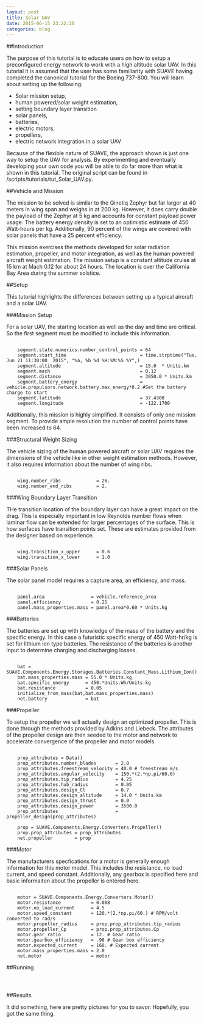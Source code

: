 ```yaml
---
layout: post
title: Solar UAV
date: 2015-06-15 23:22:20
categories: blog
---
```


<link rel="stylesheet" href="//cdn.jsdelivr.net/highlight.js/8.6/styles/default.min.css">
<script src="//cdn.jsdelivr.net/highlight.js/8.6/highlight.min.js"></script>
<script>hljs.initHighlightingOnLoad();</script>

##Introduction

The purpose of this tutorial is to educate users on how to setup a preconfigured energy network to work with a high altitude solar UAV. In this tutorial it is assumed that the user has some familiarity with SUAVE having completed the canonical tutorial for the Boeing 737-800.  You will learn about setting up the following:

* Solar mission setup,
* human powered/solar weight estimation,
* setting boundary layer transition
* solar panels, 
* batteries,
* electric motors, 
* propellers,
* electric network integration in a solar UAV

Because of the flexible nature of SUAVE, the approach shown is just one way to setup the UAV for analysis. By experimenting and eventually developing your own code you will be able to do far more than what is shown in this tutorial. The original script can be found in /scripts/tutorials/tut_Solar_UAV.py.

##Vehicle and Mission

The mission to be solved is similar to the Qinetiq Zephyr but far larger at 40 meters in wing span and weighs in at 200 kg. However, it does carry double the payload of the Zephyr at 5 kg and accounts for constant payload power usage. The battery energy density is set to an optimistic estimate of 450 Watt-hours per kg. Additionally, 90 percent of the wings are covered with solar panels that have a 25 percent efficiency. 

This mission exercises the methods developed for solar radiation estimation, propeller, and motor integration, as well as the human powered aircraft weight estimation. The mission setup is a constant altitude cruise at 15 km at Mach 0.12 for about 24 hours. The location is over the California Bay Area during the summer solstice. 

##Setup

This tutorial highlights the differences between setting up a typical aircraft and a solar UAV.

###Mission Setup

For a solar UAV, the starting location as well as the day and time are critical. So the first segment must be modified to include this information. 

<pre><code class="python">
    segment.state.numerics.number_control_points = 64
    segment.start_time                           = time.strptime("Tue, Jun 21 11:30:00  2015", "%a, %b %d %H:%M:%S %Y",)
    segment.altitude                             = 15.0  * Units.km 
    segment.mach                                 = 0.12
    segment.distance                             = 3050.0 * Units.km
    segment.battery_energy                       = vehicle.propulsors.network.battery.max_energy*0.2 #Set the battery charge to start
    segment.latitude                             = 37.4300
    segment.longitude                            = -122.1700
</code></pre>

Additionally, this mission is highly simplified. It consists of only one mission segment. To provide ample resolution the number of control points have been increased to 64.

###Structural Weight Sizing

The vehicle sizing of the human powered aircraft or solar UAV requires the dimensions of the vehicle like in other weight estimation methods. However, it also requires information about the number of wing ribs.

<pre><code class="python">
    wing.number_ribs             = 26.
    wing.number_end_ribs         = 2.
</code></pre>

###Wing Boundary Layer Transition

THe transition location of the boundary layer can have a great impact on the drag. This is especially important in low Reynolds number flows when laminar flow can be extended for larger percentages of the surface. This is how surfaces have transition points set. These are estimates provided from the designer based on experience.

<pre><code class="python">
    wing.transition_x_upper      = 0.6
    wing.transition_x_lower      = 1.0
</code></pre>

###Solar Panels

The solar panel model requires a capture area, an efficiency, and mass.

<pre><code class="python">
    panel.area                 = vehicle.reference_area
    panel.efficiency           = 0.25
    panel.mass_properties.mass = panel.area*0.60 * Units.kg
</code></pre>


###Batteries

The batteries are set up with knowledge of the mass of the battery and the specific energy. In this case a futuristic specific energy of 450 Watt-hr/kg is set for lithium ion type batteries. The resistance of the batteries is another input to determine charging and discharging losses.

<pre><code class="python">
    bat = SUAVE.Components.Energy.Storages.Batteries.Constant_Mass.Lithium_Ion()
    bat.mass_properties.mass = 55.0 * Units.kg
    bat.specific_energy      = 450.*Units.Wh/Units.kg
    bat.resistance           = 0.05
    initialize_from_mass(bat,bat.mass_properties.mass)
    net.battery              = bat
</code></pre>


###Propeller

To setup the propeller we will actually design an optimized propeller. This is done through the methods provided by Adkins and Liebeck. The attributes of the propeller design are then seeded to the motor and network to accelerate convergence of the propeller and motor models.

<pre><code class="python">
    prop_attributes = Data()
    prop_attributes.number_blades       = 2.0
    prop_attributes.freestream_velocity = 40.0 # freestream m/s
    prop_attributes.angular_velocity    = 150.*(2.*np.pi/60.0)
    prop_attributes.tip_radius          = 4.25
    prop_attributes.hub_radius          = 0.05
    prop_attributes.design_Cl           = 0.7
    prop_attributes.design_altitude     = 14.0 * Units.km
    prop_attributes.design_thrust       = 0.0
    prop_attributes.design_power        = 3500.0
    prop_attributes                     = propeller_design(prop_attributes)

    prop = SUAVE.Components.Energy.Converters.Propeller()
    prop.prop_attributes = prop_attributes
    net.propeller        = prop
</code></pre>

###Motor

The manufacturers specfications for a motor is generally enough information for this motor model. This includes the resistance, no load current, and speed constant. Additionally, any gearbox is specified here and basic informaiton about the propeller is entered here.

<pre><code class="python">
    motor = SUAVE.Components.Energy.Converters.Motor()
    motor.resistance           = 0.008
    motor.no_load_current      = 4.5
    motor.speed_constant       = 120.*(2.*np.pi/60.) # RPM/volt converted to rad/s     
    motor.propeller_radius     = prop.prop_attributes.tip_radius
    motor.propeller_Cp         = prop.prop_attributes.Cp
    motor.gear_ratio           = 12. # Gear ratio
    motor.gearbox_efficiency   = .98 # Gear box efficiency
    motor.expected_current     = 160. # Expected current
    motor.mass_properties.mass = 2.0
    net.motor                  = motor   
</code></pre>


##Running

<pre><code class="bash">

</code></pre>

##Results

It did something, here are pretty pictures for you to savor. Hopefully, you got the same thing.
